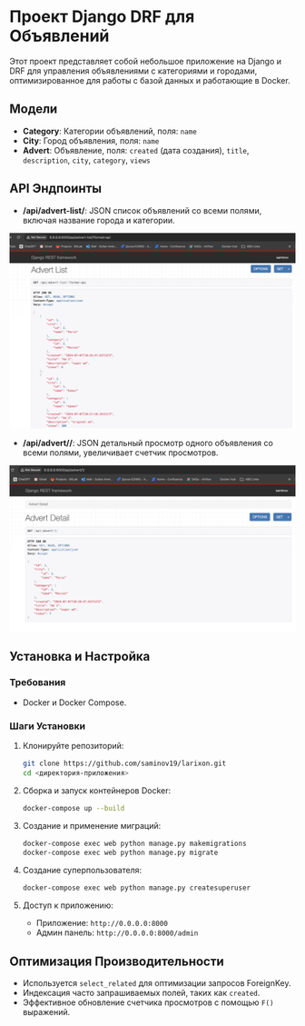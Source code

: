 # Проект Django DRF для Объявлений

Этот проект представляет собой небольшое приложение на Django и DRF для управления объявлениями с категориями и городами, оптимизированное для работы с базой данных и работающие в Docker.

## Модели

- **Category**: Категории объявлений, поля: `name`
- **City**: Город объявления, поля: `name`
- **Advert**: Объявление, поля: `created` (дата создания), `title`, `description`, `city`, `category`, `views`

## API Эндпоинты

- **/api/advert-list/**: JSON список объявлений со всеми полями, включая название города и категории.

![Alt text](image.png)

- **/api/advert/<advert-pk>/**: JSON детальный просмотр одного объявления со всеми полями, увеличивает счетчик просмотров.

![Alt text](image-1.png)



## Установка и Настройка

### Требования

- Docker и Docker Compose.

### Шаги Установки

1. Клонируйте репозиторий:

    ```sh
    git clone https://github.com/saminov19/larixon.git
    cd <директория-приложения>
    ```

2. Сборка и запуск контейнеров Docker:

    ```sh
    docker-compose up --build
    ```

3. Создание и применение миграций:

    ```sh
    docker-compose exec web python manage.py makemigrations
    docker-compose exec web python manage.py migrate
    ```

4. Создание суперпользователя:

    ```sh
    docker-compose exec web python manage.py createsuperuser
    ```

5. Доступ к приложению:
    - Приложение: `http://0.0.0.0:8000`
    - Админ панель: `http://0.0.0.0:8000/admin`

## Оптимизация Производительности

- Используется `select_related` для оптимизации запросов ForeignKey.
- Индексация часто запрашиваемых полей, таких как `created`.
- Эффективное обновление счетчика просмотров с помощью `F()` выражений.
